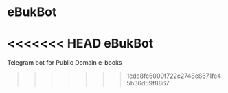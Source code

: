 # eBukBot
<<<<<<< HEAD
eBukBot
=======
Telegram bot for Public Domain e-books
>>>>>>> 1cde8fc6000f722c2748e8671fe45b36d59f8867
